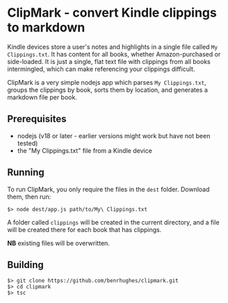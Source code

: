 # ClipMark - convert Kindle clippings to markdown

Kindle devices store a user's notes and highlights in a single file called `My Clippings.txt`. It has content for all books, whether Amazon-purchased or side-loaded. It is just a single, flat text file with clippings from all books intermingled, which can make referencing your clippings difficult. 

ClipMark is a very simple nodejs app which parses `My Clippings.txt`, groups the clippings by book, sorts them by location, and generates a markdown file per book. 

## Prerequisites

- nodejs (v18 or later - earlier versions might work but have not been tested)
- the "My Clippings.txt" file from a Kindle device

## Running

To run ClipMark, you only require the files in the `dest` folder. Download them, then run:

```
$> node dest/app.js path/to/My\ Clippings.txt
```

A folder called `clippings` will be created in the current directory, and a file will be created there for each book that has clippings. 

**NB** existing files will be overwritten.

## Building

```
$> git clone https://github.com/benrhughes/clipmark.git
$> cd clipmark
$> tsc
```


